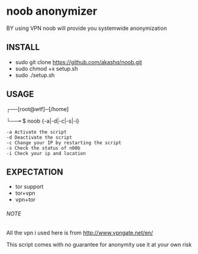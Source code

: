 # noob anonymizer
BY using VPN noob will provide you systemwide anonymization

## INSTALL

- sudo git clone https://github.com/akashq/noob.git
- sudo chmod +x setup.sh
- sudo ./setup.sh

## USAGE

┌──[root@wtf]─[/home]

└──╼ $ noob {-a|-d|-c|-s|-i}

	-a Activate the script	
	-d Deactivate the script
	-c Change your IP by restarting the script
	-s Check the status of n00b
	-i Check your ip and location
	
## EXPECTATION

- tor support
- tor+vpn
- vpn+tor



###### NOTE
All the vpn i used here is from http://www.vpngate.net/en/

This script comes with no guarantee for anonymity use it at your own risk
